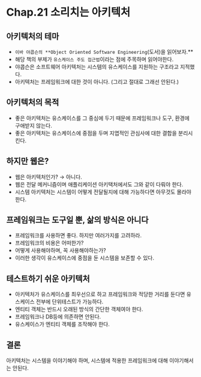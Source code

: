 # Chap.21 소리치는 아키텍처

## 아키텍처의 테마

* `이바 야콥슨의 **Object Oriented Software Engineering`\(도서\)을 읽어보자.\*\*
* 해당 책의 부제가 `유스케이스 주도 접근법`이라는 점에 주목하며 읽어야한다.
* 야콥슨은 소프트웨어 아키텍처는 시스템의 유스케이스를 지원하는 구조라고 지적했다.
* 아키텍처는 프레임워크에 대한 것이 아니다. \(그리고 절대로 그래선 안된다.\)

## 아키텍처의 목적

* 좋은 아키텍처는 유스케이스를 그 중심에 두기 때문에 프레임워크나 도구, 환경에 구애받지 않는다.
* 좋은 아키텍처는 유스케이스에 중점을 두며 지엽적인 관심사에 대한 결합을 분리시킨다.

## 하지만 웹은?

* 웹은 아키텍처인가? → 아니다.
* 웹은 전달 메커니즘이며 애플리케이션 아키택처에서도 그와 같이 다뤄야 한다.
* 시스템 아키텍처는 시스템이 어떻게 전달될지에 대해 가능하다면 아무것도 몰라야 한다.

## 프레임워크는 도구일 뿐, 삶의 방식은 아니다

* 프레임워크를 사용하면 좋다. 하지만 여러가지를 고려하라.
* 프레임워크의 비용은 어떠한가?
* 어떻게 사용해야하며, 꼭 사용해야하는가?
* 이러한 생각이 유스케이스에 중점을 둔 시스템을 보존할 수 있다.

## 테스트하기 쉬운 아키텍처

* 아키텍처가 유스케이스를 최우선으로 하고 프레임워크와 적당한 거리를 둔다면 유스케이스 전부에 단위테스트가 가능하다.
* 엔티티 객체는 반드시 오래된 방식의 간단한 객체여야 한다.
* 프레임워크나 DB등에 의존하면 안된다.
* 유스케이스가 엔티티 객체를 조작해야 한다.

## 결론

아키텍처는 시스템을 이야기해야 하며, 시스템에 적용한 프레임워크에 대해 이야기해서는 안된다.

